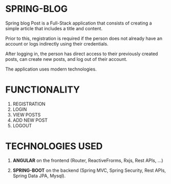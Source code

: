 # SPRING-BLOG
Spring blog Post is a Full-Stack application that consists of creating a simple article that includes a title and content.

Prior to this, registration is required if the person does not already have an account or logs indirectly using their credentials. 

After logging in, the person has direct access to their previously created posts, can create new posts, and log out of their account.

The application uses modern technologies.

# FUNCTIONALITY

1. REGISTRATION
2. LOGIN
3. VIEW POSTS
4. ADD NEW POST
5. LOGOUT

# TECHNOLOGIES USED 

1.  **ANGULAR** on the frontend (Router, ReactiveFrorms, Rxjs, Rest APIs, ...) 

2.  **SPRING-BOOT** on the backend (Spring MVC, Spring Security, Rest APIs, Spring Data JPA, Mysql).
